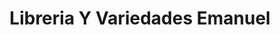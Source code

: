 ---
title: "Libreria Y Variedades Emanuel"
url: /chalchuapa/libreria-y-variedades-emanuel/
shop: libros
---
